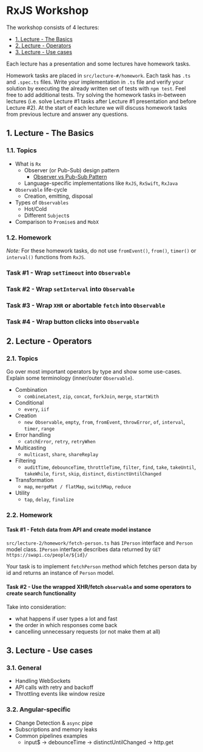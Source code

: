# RxJS Workshop

The workshop consists of 4 lectures:

- [1. Lecture - The Basics](#1-lecture---the-basics)
- [2. Lecture - Operators](#2-lecture---operators)
- [3. Lecture - Use cases](#3-lecture---use-cases)

Each lecture has a presentation and some lectures have homework tasks.

Homework tasks are placed in `src/lecture-#/homework`. Each task has `.ts` and `.spec.ts` files. Write your implementation in `.ts` file and verify your solution by executing the already written set of tests with `npm test`. Feel free to add additional tests. Try solving the homework tasks in-between lectures (i.e. solve Lecture #1 tasks after Lecture #1 presentation and before Lecture #2). At the start of each lecture we will discuss homework tasks from previous lecture and answer any questions.

## 1. Lecture - The Basics

### 1.1. Topics

- What is `Rx`
    - Observer (or Pub-Sub) design pattern
        - [Observer vs Pub-Sub Pattern](https://hackernoon.com/observer-vs-pub-sub-pattern-50d3b27f838c)
    - Language-specific implementations like `RxJS`, `RxSwift`, `RxJava`
- `Observable` life-cycle
    - Creation, emitting, disposal
- Types of `Observables`
    - Hot/Cold
    - Different `Subject`s
- Comparison to `Promise`s and `MobX`

### 1.2. Homework

_Note:_ For these homework tasks, do not use `fromEvent()`, `from()`, `timer()` or `interval()` functions from `RxJS`.

### Task #1 - Wrap `setTimeout` into `Observable`
### Task #2 - Wrap `setInterval` into `Observable`
### Task #3 - Wrap `XHR` or abortable `fetch` into `Observable`
### Task #4 - Wrap button clicks into `Observable`

## 2. Lecture - Operators

### 2.1. Topics

Go over most important operators by type and show some use-cases. Explain some terminology (inner/outer `Observable`).

- Combination
    - `combineLatest`, `zip`, `concat`, `forkJoin`, `merge`, `startWith`
- Conditional
    - `every`, `iif`
- Creation
    - `new Observable`, `empty`, `from`, `fromEvent`, `throwError`, `of`, `interval`, `timer`, `range`
- Error handling
    - `catchError`, `retry`, `retryWhen`
- Multicasting
    - `multicast`, `share`, `shareReplay`
- Filtering
    - `auditTime`, `debounceTime`, `throttleTime`, `filter`, `find`, `take`, `takeUntil`, `takeWhile`, `first`, `skip`, `distinct`, `distinctUntilChanged`
- Transformation
    - `map`, `mergeMat / flatMap`, `switchMap`, `reduce`
- Utility
    - `tap`, `delay`, `finalize`

### 2.2. Homework

#### Task #1 - Fetch data from API and create model instance

`src/lecture-2/homework/fetch-person.ts` has `IPerson` interface and `Person` model class. `IPerson` interface describes data returned by `GET` `https://swapi.co/people/${id}/`

Your task is to implement `fetchPerson` method which fetches person data by id and returns an instance of `Person` model.

#### Task #2 - Use the wrapped XHR/fetch `observable` and some operators to create search functionality

Take into consideration:

- what happens if user types a lot and fast
- the order in which responses come back
- cancelling unnecessary requests (or not make them at all)

## 3. Lecture - Use cases

### 3.1. General

- Handling WebSockets
- API calls with retry and backoff
- Throttling events like window resize

### 3.2. Angular-specific

- Change Detection & `async` pipe
- Subscriptions and memory leaks
- Common pipelines examples
    - input$ -> debounceTime -> distinctUntilChanged -> http.get
